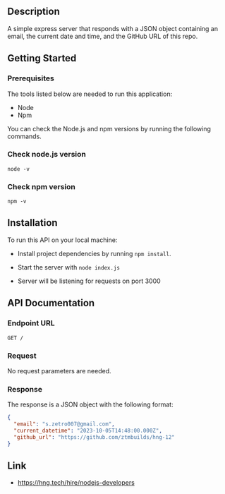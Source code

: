 ## Description

A simple express server that responds with a JSON object containing an email, the current date and time, and the GitHub URL of this repo.

## Getting Started

### Prerequisites

The tools listed below are needed to run this application:

- Node
- Npm

You can check the Node.js and npm versions by running the following commands.

### Check node.js version

`node -v`

### Check npm version

`npm -v`

## Installation

To run this API on your local machine:

- Install project dependencies by running `npm install`.

- Start the server with `node index.js`

- Server will be listening for requests on port 3000

## API Documentation

### Endpoint URL

`GET /`

### Request

No request parameters are needed.

### Response

The response is a JSON object with the following format:

```json
{
  "email": "s.zetro007@gmail.com",
  "current_datetime": "2023-10-05T14:48:00.000Z",
  "github_url": "https://github.com/ztmbuilds/hng-12"
}
```

## Link

- https://hng.tech/hire/nodejs-developers
